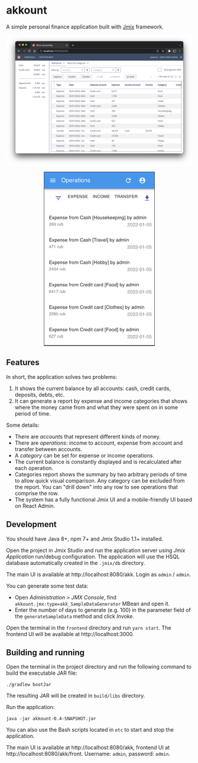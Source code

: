 # akkount

A simple personal finance application built with [Jmix](https://jmix.io) framework.

![desktop-ui](img/ops-desktop.png)

<p align="center">
    <img src="img/ops-mobile.png" width="300" alt="mobile"/>
</p>


## Features

In short, the application solves two problems:
 1. It shows the current balance by all accounts: cash, credit cards, deposits, debts, etc.
 2. It can generate a report by expense and income categories that shows where the money came from and what they were spent on in some period of time.

Some details:
* There are _accounts_ that represent different kinds of money.
* There are _operations_: income to account, expense from account and transfer between accounts.
* A _category_ can be set for expense or income operations.
* The current balance is constantly displayed and is recalculated after each operation.
* Categories report shows the summary by two arbitrary periods of time to allow quick visual comparison. Any category can be excluded from the report. You can "drill down" into any row to see operations that comprise the row.
* The system has a fully functional Jmix UI and a mobile-friendly UI based on React Admin. 

## Development

You should have Java 8+, npm 7+ and Jmix Studio 1.1+ installed.

Open the project in Jmix Studio and run the application server using *Jmix Application* run/debug configuration. The application will use the HSQL database automatically created in the `.jmix/db` directory.

The main UI is available at http://localhost:8080/akk. Login as `admin` / `admin`. 

You can generate some test data:

- Open *Administration > JMX Console*, find `akkount.jmx:type=akk_SampleDataGenerator` MBean and open it.
- Enter the number of days to generate (e.g. 100) in the parameter field of the `generateSampleData` method and click *Invoke*.     

Open the terminal in the `frontend` directory and run `yarn start`. The frontend UI will be available at http://localhost:3000.


## Building and running

Open the terminal in the project directory and run the following command to build the executable JAR file:

```
./gradlew bootJar
```

The resulting JAR will be created in `build/libs` directory.

Run the application:

```
java -jar akkount-0.4-SNAPSHOT.jar
```

You can also use the Bash scripts located in `etc` to start and stop the application.

The main UI is available at http://localhost:8080/akk, frontend UI at http://localhost:8080/akk/front. Username: `admin`, password: `admin`.
